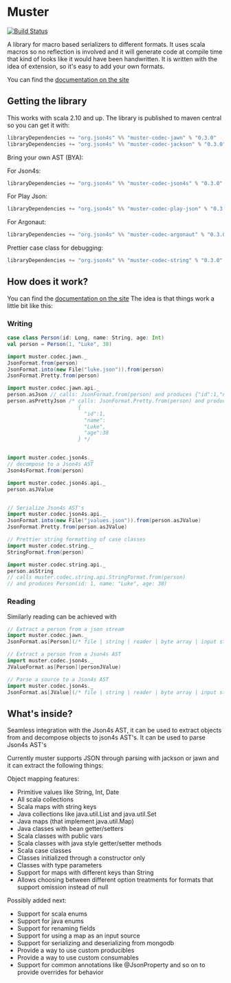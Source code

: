 # Muster

[![Build Status](https://travis-ci.org/json4s/muster.svg?branch=master)](https://travis-ci.org/json4s/muster)

A library for macro based serializers to different formats.
It uses scala macros so no reflection is involved and it will generate code at compile time
that kind of looks like it would have been handwritten.  It is written with the idea of extension, so it's easy to
add your own formats.

You can find the [documentation on the site](http://muster.json4s.org/docs)

## Getting the library

This works with scala 2.10 and up.
The library is published to maven central so you can get it with:

```scala
libraryDependencies += "org.json4s" %% "muster-codec-jawn" % "0.3.0"
libraryDependencies += "org.json4s" %% "muster-codec-jackson" % "0.3.0"
```

Bring your own AST (BYA):

For Json4s: 

```scala
libraryDependencies += "org.json4s" %% "muster-codec-json4s" % "0.3.0"
```

For Play Json:

```scala
libraryDependencies += "org.json4s" %% "muster-codec-play-json" % "0.3.0"
```

For Argonaut:

```scala
libraryDependencies += "org.json4s" %% "muster-codec-argonaut" % "0.3.0" 
```


Prettier case class for debugging:

```scala
libraryDependencies += "org.json4s" %% "muster-codec-string" % "0.3.0"
```

## How does it work?

You can find the [documentation on the site](http://muster.json4s.org/docs)
The idea is that things work a little bit like this:

### Writing

```scala
case class Person(id: Long, name: String, age: Int)
val person = Person(1, "Luke", 38)

import muster.codec.jawn._
JsonFormat.from(person)
JsonFormat.into(new File("luke.json")).from(person)
JsonFormat.Pretty.from(person)

import muster.codec.jawn.api._
person.asJson // calls: JsonFormat.from(person) and produces {"id":1,"name":"Luke","age":38}
person.asPrettyJson /* calls: JsonFormat.Pretty.from(person) and produces
                       {
                         "id":1,
                         "name":
                         "Luke",
                         "age":38
                       } */


import muster.codec.json4s._
// decompose to a Json4s AST
Json4sFormat.from(person)

import muster.codec.json4s.api._
person.asJValue


// Serialize Json4s AST's
import muster.codec.json4s.api._
JsonFormat.into(new File("jvalues.json")).from(person.asJValue)
JsonFormat.Pretty.from(person.asJValue)

// Prettier string formatting of case classes
import muster.codec.string._
StringFormat.from(person)

import muster.codec.string.api._
person.asString 
// calls muster.codec.string.api.StringFormat.from(person) 
// and produces Person(id: 1, name: "Luke", age: 38)


```

### Reading

Similarly reading can be achieved with

```scala
// Extract a person from a json stream
import muster.codec.jawn._
JsonFormat.as[Person](/* file | string | reader | byte array | input stream | URL */ input)

// Extract a person from a Json4s AST
import muster.codec.json4s._
JValueFormat.as[Person](personJValue)

// Parse a source to a Json4s AST
import muster.codec.json4s._
JsonFormat.as[JValue](/* file | string | reader | byte array | input stream | URL */ input)
```

## What's inside?

Seamless integration with the Json4s AST, it can be used to extract objects from and decompose objects to json4s AST's.
It can be used to parse Json4s AST's 

Currently muster supports JSON through parsing with jackson or jawn and it can extract the following things:

Object mapping features:

* Primitive values like String, Int, Date
* All scala collections
* Scala maps with string keys
* Java collections like java.util.List and java.util.Set
* Java maps (that implement java.util.Map)
* Java classes with bean getter/setters
* Scala classes with public vars
* Scala classes with java style getter/setter methods
* Scala case classes
* Classes initialized through a constructor only
* Classes with type parameters
* Support for maps with different keys than String
* Allows choosing between different option treatments for formats that support omission instead of null

Possibly added next:

* Support for scala enums
* Support for java enums
* Support for renaming fields 
* Support for using a map as an input source
* Support for serializing and deserializing from mongodb
* Provide a way to use custom producibles
* Provide a way to use custom consumables
* Support for common annotations like @JsonProperty and so on to provide overrides for behavior

